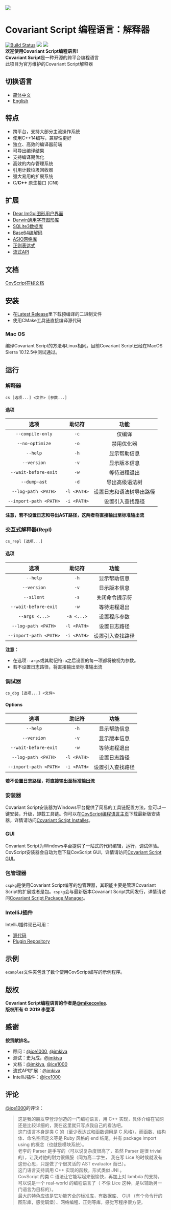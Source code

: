 ![](https://github.com/covscript/covscript/raw/master/icon/covariant_script_wide.png)
# Covariant Script 编程语言：解释器 #
[![Build Status](https://travis-ci.org/covscript/covscript.svg?branch=master)](https://travis-ci.org/covscript/covscript)
[![](https://img.shields.io/badge/license-Covariant%20Innovation%20GPL-blue.svg)](https://github.com/covscript/covscript/blob/master/LICENSE)
[![](https://img.shields.io/github/languages/top/covscript/covscript.svg)](http://www.cplusplus.com/)  
**欢迎使用Covariant Script编程语言!**  
**Covariant Script**是一种开源的跨平台编程语言  
此项目为官方维护的Covariant Script解释器
## 切换语言 ##
- [简体中文](https://github.com/covscript/covscript/blob/master/docs/README.zh_CN.md)
- [English](https://github.com/covscript/covscript/blob/master/README.md)
## 特点 ##
+ 跨平台，支持大部分主流操作系统
+ 使用C++14编写，兼容性更好
+ 独立、高效的编译器前端
+ 可导出编译结果
+ 支持编译期优化
+ 高效的内存管理系统
+ 引用计数垃圾回收器
+ 强大易用的扩展系统
+ C/**C++** 原生接口 (CNI)
## 扩展 ##
+ [Dear ImGui图形用户界面](https://github.com/covscript/covscript-imgui)
+ [Darwin通用字符图形库](https://github.com/covscript/covscript-darwin)
+ [SQLite3数据库](https://github.com/covscript/covscript-sqlite)
+ [Base64编解码](https://github.com/covscript/covscript-codec)
+ [ASIO网络库](https://github.com/covscript/covscript-network)
+ [正则表达式](https://github.com/covscript/covscript-regex)
+ [流式API](https://github.com/covscript/covscript-streams)
## 文档 ##
[CovScript在线文档](http://covscript.org/docs/)  
## 安装 ##
+ 在[Latest Release](https://github.com/covscript/covscript/releases/latest)里下载预编译的二进制文件
+ 使用CMake工具链直接编译源代码
### Mac OS ###
编译Covariant Script的方法与Linux相同。目前Covariant Script已经在MacOS Sierra 10.12.5中测试通过。
## 运行 ##
### 解释器 ###
`cs [选项...] <文件> [参数...]`
#### 选项 ####
选项|助记符|功能
:---:|:---:|:--:
`--compile-only`|`-c`|仅编译
`--no-optimize`|`-o`|禁用优化器
`--help`|`-h`|显示帮助信息
`--version`|`-v`|显示版本信息
`--wait-before-exit`|`-w`|等待进程退出
`--dump-ast`|`-d`|导出高级语法树
`--log-path <PATH>`|`-l <PATH>` |设置日志和语法树导出路径
`--import-path <PATH>`|`-i <PATH>`|设置引入查找路径

**注意，若不设置日志和导出AST路径，这两者将直接输出至标准输出流**
### 交互式解释器(Repl) ###
`cs_repl [选项...]`
#### 选项 ####
选项|助记符|功能
:---:|:---:|:--:
`--help`|`-h`|显示帮助信息
`--version`|`-v`|显示版本信息
`--silent`|`-s`|关闭命令提示符
`--wait-before-exit`|`-w`|等待进程退出
`--args <...>`|`-a <...>`|设置程序参数
`--log-path <PATH>`|`-l <PATH>`|设置日志路径
`--import-path <PATH>`|`-i <PATH>`|设置引入查找路径

**注意：**
- 在选项`--args`或其助记符`-a`之后设置的每一项都将被视为参数。
- 若不设置日志路径，将直接输出至标准输出流
### 调试器 ###
`cs_dbg [选项...] <文件>`
#### Options ####
选项|助记符|功能
:---:|:---:|:--:
`--help`|`-h`|显示帮助信息
`--version`|`-v`|显示版本信息
`--wait-before-exit`|`-w`|等待进程退出
`--log-path <PATH>`|`-l <PATH>`|设置日志路径
`--import-path <PATH>`|`-i <PATH>`|设置引入查找路径

**若不设置日志路径，将直接输出至标准输出流**
### 安装器 ###
Covariant Script安装器为Windows平台提供了简易的工具链配置方法，您可以一键安装，升级，卸载工具链。你可以在[CovScript编程语言主页](http://covscript.org)下载最新版安装器，详情请访问[Covariant Script Installer](https://github.com/covscript/covscript-installer)。
### GUI ###
Covariant Script为Windows平台提供了一站式的代码编辑，运行，调试体验。CovScript安装器会自动为您下载CovScript GUI，详情请访问[Covariant Script GUI](https://github.com/covscript/covscript-gui)。
### 包管理器 ###
`cspkg`是使用Covariant Script编写的包管理器，其职能主要是管理Covariant Script的扩展或者是包。`cspkg`会与最新版本Covariant Script共同发行，详情请访问[Covariant Script Package Manager](https://github.com/covscript/cspkg)。
### IntelliJ插件 ###
IntelliJ插件现已可用：
+ [源代码](https://github.com/covscript/covscript-intellij)
+ [Plugin Repository](https://plugins.jetbrains.com/plugin/10326-covscript)
## 示例 ##
`examples`文件夹包含了数个使用CovScript编写的示例程序。
## 版权 ##
**Covariant Script编程语言的作者是[@mikecovlee](https://github.com/mikecovlee/).**  
**版权所有 © 2019 李登淳**
## 感谢 ##
**按贡献排名。**  
+ 顾问：[@ice1000](https://github.com/ice1000/), [@imkiva](https://github.com/imkiva/)
+ 测试：史为成，[@imkiva](https://github.com/imkiva/)
+ 文档：[@imkiva](https://github.com/imkiva/), [@ice1000](https://github.com/ice1000/)
+ 流式API扩展：[@imkiva](https://github.com/imkiva/)
+ IntelliJ插件：[@ice1000](https://github.com/ice1000/)
## 评论 ##
[@ice1000](https://github.com/ice1000/)的评论：
>这是我的朋友李登淳创造的一门编程语言，用 C++ 实现，具体介绍在官网还是比较详细的，我在这里就只写点我自己的看法吧。  
这门语言本身是类 C 的（至少表达式和函数调用是 C 风格），而函数、结构体、命名空间定义等是 Ruby 风格的 end 结尾，并有 package import using 的概念（也就是模块系统）。  
老李的 Parser 是手写的（可以说复杂度很高了，虽然 Parser 是很 trivial 的），让我对他的耐力很佩服（同为高二学生， 我在写 Lice 的时候就没有这份心思，只是做了个很灵活的 AST evaluator 而已）。  
这门语言支持调用 C++ 实现的函数，形式类似 JNI 。  
CovScript 的类 C 语法让它能写起来很愉快，再加上对 lambda 的支持，可以说是一个 real-world 的编程语言了（ 不像 Lice 这种，是以辅助另一门语言为目标的）。  
最大的特色应该是它功能齐全的标准库，有数据库、 GUI （有个命令行的图形库，感觉碉堡）、网络编程、正则等库，感觉写程序很方便。